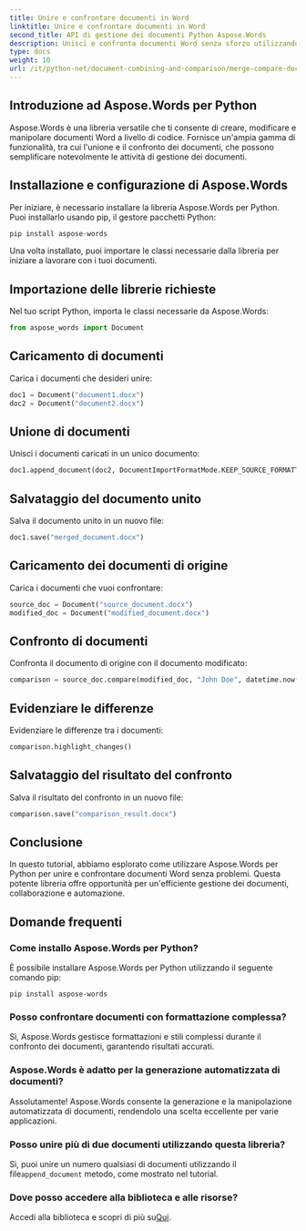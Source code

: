 ```yaml
---
title: Unire e confrontare documenti in Word
linktitle: Unire e confrontare documenti in Word
second_title: API di gestione dei documenti Python Aspose.Words
description: Unisci e confronta documenti Word senza sforzo utilizzando Aspose.Words per Python. Scopri come manipolare documenti, evidenziare differenze e automatizzare le attività.
type: docs
weight: 10
url: /it/python-net/document-combining-and-comparison/merge-compare-documents/
---
```


## Introduzione ad Aspose.Words per Python

Aspose.Words è una libreria versatile che ti consente di creare, modificare e manipolare documenti Word a livello di codice. Fornisce un'ampia gamma di funzionalità, tra cui l'unione e il confronto dei documenti, che possono semplificare notevolmente le attività di gestione dei documenti.

## Installazione e configurazione di Aspose.Words

Per iniziare, è necessario installare la libreria Aspose.Words per Python. Puoi installarlo usando pip, il gestore pacchetti Python:

```python
pip install aspose-words
```

Una volta installato, puoi importare le classi necessarie dalla libreria per iniziare a lavorare con i tuoi documenti.

## Importazione delle librerie richieste

Nel tuo script Python, importa le classi necessarie da Aspose.Words:

```python
from aspose_words import Document
```

## Caricamento di documenti

Carica i documenti che desideri unire:

```python
doc1 = Document("document1.docx")
doc2 = Document("document2.docx")
```

## Unione di documenti

Unisci i documenti caricati in un unico documento:

```python
doc1.append_document(doc2, DocumentImportFormatMode.KEEP_SOURCE_FORMATTING)
```

## Salvataggio del documento unito

Salva il documento unito in un nuovo file:

```python
doc1.save("merged_document.docx")
```

## Caricamento dei documenti di origine

Carica i documenti che vuoi confrontare:

```python
source_doc = Document("source_document.docx")
modified_doc = Document("modified_document.docx")
```

## Confronto di documenti

Confronta il documento di origine con il documento modificato:

```python
comparison = source_doc.compare(modified_doc, "John Doe", datetime.now())
```

## Evidenziare le differenze

Evidenziare le differenze tra i documenti:

```python
comparison.highlight_changes()
```

## Salvataggio del risultato del confronto

Salva il risultato del confronto in un nuovo file:

```python
comparison.save("comparison_result.docx")
```

## Conclusione

In questo tutorial, abbiamo esplorato come utilizzare Aspose.Words per Python per unire e confrontare documenti Word senza problemi. Questa potente libreria offre opportunità per un'efficiente gestione dei documenti, collaborazione e automazione.

## Domande frequenti

### Come installo Aspose.Words per Python?

È possibile installare Aspose.Words per Python utilizzando il seguente comando pip:
```
pip install aspose-words
```

### Posso confrontare documenti con formattazione complessa?

Sì, Aspose.Words gestisce formattazioni e stili complessi durante il confronto dei documenti, garantendo risultati accurati.

### Aspose.Words è adatto per la generazione automatizzata di documenti?

Assolutamente! Aspose.Words consente la generazione e la manipolazione automatizzata di documenti, rendendolo una scelta eccellente per varie applicazioni.

### Posso unire più di due documenti utilizzando questa libreria?

 Sì, puoi unire un numero qualsiasi di documenti utilizzando il file`append_document` metodo, come mostrato nel tutorial.

### Dove posso accedere alla biblioteca e alle risorse?

 Accedi alla biblioteca e scopri di più su[Qui](https://releases.aspose.com/words/python/).